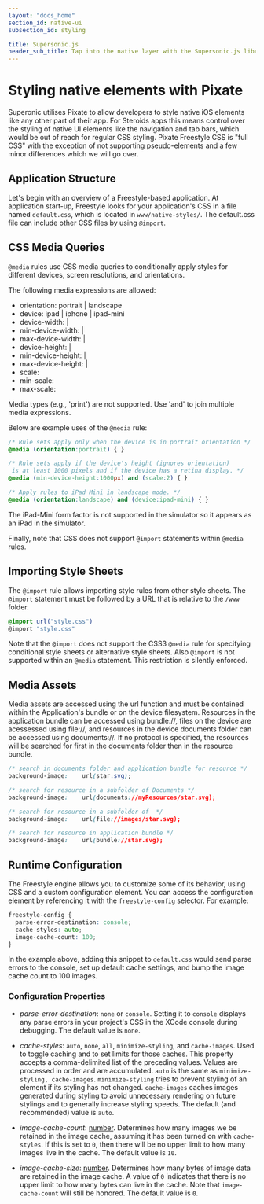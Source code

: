 ```yaml
---
layout: "docs_home"
section_id: native-ui
subsection_id: styling

title: Supersonic.js
header_sub_title: Tap into the native layer with the Supersonic.js library
---
```


# Styling native elements with Pixate

Superonic utilises Pixate to allow developers to style native iOS elements like any other part of their app. For Steroids apps this means control over the styling of native UI elements like the navigation and tab bars, which would be out of reach for regular CSS styling. Pixate Freestyle CSS is "full CSS" with the exception of not supporting pseudo-elements and a few minor differences which we will go over.

## Application Structure

Let's begin with an overview of a Freestyle-based application.  At application start-up, Freestyle looks for your application's CSS in a file named `default.css`, which is located in `www/native-styles/`. The default.css file can include other CSS files by using `@import`.

## CSS Media Queries

`@media` rules use CSS media queries to conditionally apply styles for different devices, screen resolutions, and orientations.

The following media expressions are allowed:

*   orientation: portrait | landscape
*   device: ipad | iphone | ipad-mini
*   device-width: <number> | <length>
*   min-device-width: <number> | <length>
*   max-device-width: <number> | <length>
*   device-height: <number> | <length>
*   min-device-height: <number> | <length>
*   max-device-height: <number> | <length>
*   scale: <number>
*   min-scale: <number>
*   max-scale: <number>

Media types (e.g., 'print') are not supported.  Use 'and' to join multiple media expressions.

Below are example uses of the `@media` rule:

```css
/* Rule sets apply only when the device is in portrait orientation */
@media (orientation:portrait) { }

/* Rule sets apply if the device's height (ignores orientation)
 is at least 1000 pixels and if the device has a retina display. */
@media (min-device-height:1000px) and (scale:2) { }

/* Apply rules to iPad Mini in landscape mode. */
@media (orientation:landscape) and (device:ipad-mini) { }
```


The iPad-Mini form factor is not supported in the simulator so it appears as an iPad in the simulator.

Finally, note that CSS does not support `@import` statements within `@media` rules.


## Importing Style Sheets

The `@import` rule allows importing style rules from other style sheets.  The `@import` statement must be followed by a URL that is relative to the `/www` folder.

```css
@import url("style.css")
@import "style.css"
```

Note that the `@import` does not support the CSS3 `@media` rule for specifying conditional style sheets or alternative style sheets. Also `@import` is not supported within an `@media` statement.  This restriction is silently enforced.


## Media Assets

Media assets are accessed using the url function and must be contained within the Application's bundle or on the device filesystem. Resources in the application bundle can be accessed using bundle://, files on the device are acessessed using file://,  and resources in the device documents folder can be accessed using documents://.  If no protocol is specified, the resources will be searched for first in the documents folder then in the resource bundle.

```css
/* search in documents folder and application bundle for resource */
background-image:    url(star.svg);

/* search for resource in a subfolder of Documents */
background-image:    url(documents://myResources/star.svg);

/* search for resource in a subfolder of  */
background-image:    url(file://images/star.svg);

/* search for resource in application bundle */
background-image:    url(bundle://star.svg);
```

## Runtime Configuration

The Freestyle engine allows you to customize some of its behavior, using CSS and a custom configuration element. You can access the configuration element by referencing it with the `freestyle-config` selector. For example:

```css
freestyle-config {
  parse-error-destination: console;
  cache-styles: auto;
  image-cache-count: 100;
}
```

In the example above, adding this snippet to `default.css` would send parse errors to the console, set up default cache settings, and bump the image cache count to 100 images.

### Configuration Properties

- _parse-error-destination_: `none` or `console`. Setting it to `console` displays any parse errors in your project's CSS in the XCode console during debugging. The default value is `none`.

- _cache-styles_: `auto`, `none`, `all`, `minimize-styling`, and `cache-images`. Used to toggle caching and to set limits for those caches. This property accepts a comma-delimited list of the preceding values. Values are processed in order and are accumulated. `auto` is the same as `minimize-styling, cache-images`. `minimize-styling` tries to prevent styling of an element if its styling has not changed. `cache-images` caches images generated during styling to avoid unnecessary rendering on future stylings and to generally increase styling speeds. The default (and recommended) value is `auto`.

- _image-cache-count_: [number](/pixate-freestyle-ios/style-reference/values.html#number). Determines how many images we be retained in the image cache, assuming it has been turned on with `cache-styles`. If this is set to `0`, then there will be no upper limit to how many images live in the cache. The default value is `10`.

- _image-cache-size_: [number](/pixate-freestyle-ios/style-reference/values.html#number). Determines how many bytes of image data are retained in the image cache. A value of `0` indicates that there is no upper limit to how many bytes can live in the cache. Note that `image-cache-count` will still be honored. The default value is `0`.